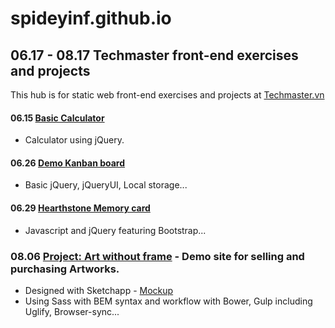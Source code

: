 # spideyinf.github.io
## 06.17 - 08.17 Techmaster front-end exercises and projects
This hub is for static web front-end exercises and projects at [Techmaster.vn](https://www.Techmaster.vn)

#### 06.15 [Basic Calculator](https://spideyinf.github.io/06-15-Calculator-jQuery/index.html)
  - Calculator using jQuery.
#### 06.26 [Demo Kanban board](https://spideyinf.github.io/06-26-Kanban-board/index.html)
  - Basic jQuery, jQueryUI, Local storage...
#### 06.29 [Hearthstone Memory card](https://spideyinf.github.io/06-29-Memory-card/index.html)
  - Javascript and jQuery featuring Bootstrap...
### 08.06 [Project: Art without frame](https://spideyinf.github.io/08-06-Project-1-Art-without-frame/home.html) - Demo site for selling and purchasing Artworks.
  - Designed with Sketchapp - [Mockup](/08-06-Project-1-Art-without-frame/sketch-design/17-08-Mockup.pdf)
  - Using Sass with BEM syntax and workflow with Bower, Gulp including Uglify, Browser-sync...

